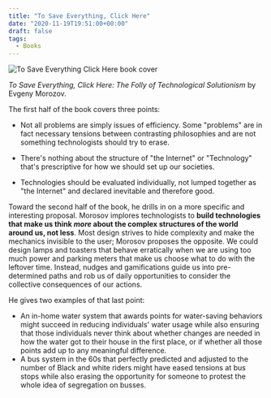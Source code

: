 ```yaml
---
title: "To Save Everything, Click Here"
date: "2020-11-19T19:51:00+00:00"
draft: false
tags:
  - Books
---
```


![To Save Everything Click Here book cover](https://www.publicaffairsbooks.com/wp-content/uploads/2017/06/9781610393706.jpg?fit=450%2C675)

*To Save Everything, Click Here: The Folly of Technological Solutionism* by Evgeny Morozov.

The first half of the book covers three points:

* Not all problems are simply issues of efficiency. Some "problems" are in fact necessary tensions between contrasting philosophies and are not something technologists should try to erase.

* There's nothing about the structure of "the Internet" or "Technology" that's prescriptive for how we should set up our societies.

* Technologies should be evaluated individually, not lumped together as "the Internet" and declared inevitable and therefore good.

Toward the second half of the book, he drills in on a more specific and interesting proposal. Morosov implores technologists to **build technologies that make us think *more* about the complex structures of the world around us, not less**. Most design strives to hide complexity and make the mechanics invisible to the user; Morosov proposes the opposite. We could design lamps and toasters that behave erratically when we are using too much power and parking meters that make us choose what to do with the leftover time. Instead, nudges and gamifications guide us into pre-determined paths and rob us of daily opportunities to consider the collective consequences of our actions.

He gives two examples of that last point:

*  An in-home water system that awards points for water-saving behaviors might succeed in reducing individuals' water usage while also ensuring that those individuals never think about whether changes are needed in how the water got to their house in the first place, or if whether all those points add up to any meaningful difference.
*  A bus system in the 60s that perfectly predicted and adjusted to the number of Black and white riders might have eased tensions at bus stops while also erasing the opportunity for someone to protest the whole idea of segregation on busses.


